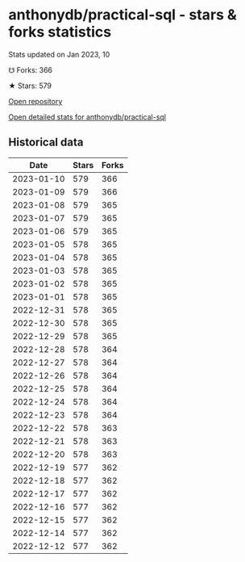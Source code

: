 # anthonydb/practical-sql - stars & forks statistics

Stats updated on Jan 2023, 10

☋ Forks: 366

★ Stars: 579

[Open repository](https://github.com/anthonydb/practical-sql)

[Open detailed stats for anthonydb/practical-sql](https://reviewgithub.com/rep/anthonydb/practical-sql)

## Historical data
| Date | Stars | Forks |
|------|-------|-------|
| 2023-01-10 | 579 | 366 | 
| 2023-01-09 | 579 | 366 | 
| 2023-01-08 | 579 | 365 | 
| 2023-01-07 | 579 | 365 | 
| 2023-01-06 | 579 | 365 | 
| 2023-01-05 | 578 | 365 | 
| 2023-01-04 | 578 | 365 | 
| 2023-01-03 | 578 | 365 | 
| 2023-01-02 | 578 | 365 | 
| 2023-01-01 | 578 | 365 | 
| 2022-12-31 | 578 | 365 | 
| 2022-12-30 | 578 | 365 | 
| 2022-12-29 | 578 | 365 | 
| 2022-12-28 | 578 | 364 | 
| 2022-12-27 | 578 | 364 | 
| 2022-12-26 | 578 | 364 | 
| 2022-12-25 | 578 | 364 | 
| 2022-12-24 | 578 | 364 | 
| 2022-12-23 | 578 | 364 | 
| 2022-12-22 | 578 | 363 | 
| 2022-12-21 | 578 | 363 | 
| 2022-12-20 | 578 | 363 | 
| 2022-12-19 | 577 | 362 | 
| 2022-12-18 | 577 | 362 | 
| 2022-12-17 | 577 | 362 | 
| 2022-12-16 | 577 | 362 | 
| 2022-12-15 | 577 | 362 | 
| 2022-12-14 | 577 | 362 | 
| 2022-12-12 | 577 | 362 | 

